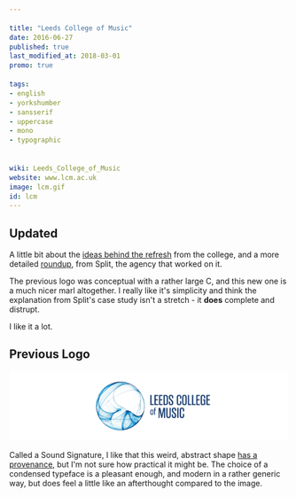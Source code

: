 ```yaml
---

title: "Leeds College of Music"
date: 2016-06-27
published: true
last_modified_at: 2018-03-01
promo: true

tags:
- english
- yorkshumber
- sansserif
- uppercase
- mono
- typographic


wiki: Leeds_College_of_Music
website: www.lcm.ac.uk
image: lcm.gif
id: lcm
---
```


## Updated

A little bit about the [ideas behind the refresh][release] from the college, and a more detailed [roundup][agency], from Split, the agency that worked on it.

The previous logo was conceptual with a rather large C, and this new one is a much nicer marl altogether. I really like it's simplicity and think the explanation from Split's case study isn't a stretch - it **does** complete and distrupt.

I like it a lot.

## Previous Logo

![Old Logo](/images/logospotter/lcm-old.gif)

Called a Sound Signature, I like that this weird, abstract shape [has a provenance][vimeo], but I'm not sure how practical it might be. The choice of a condensed typeface is a pleasant enough, and modern in a rather generic way, but does feel a little like an afterthought compared to the image.

[vimeo]: https://vimeo.com/69896668
[release]: https://www.lcm.ac.uk/about-us/news/a-fresh-new-look-for-leeds-college-of-music/
[rama]: https://www.fonts.com/font/flat-it/rama-gothic/complete-family
[agency]: https://www.split.co.uk/work/2146/